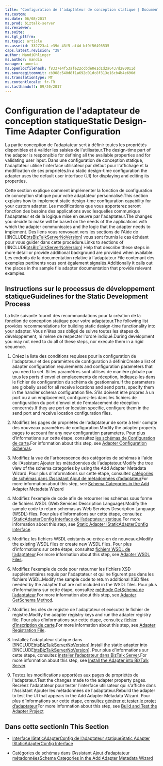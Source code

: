 ```yaml
---
title: "Configuration de l’adaptateur de conception statique | Documents Microsoft"
ms.custom: 
ms.date: 06/08/2017
ms.prod: biztalk-server
ms.reviewer: 
ms.suite: 
ms.tgt_pltfrm: 
ms.topic: article
ms.assetid: 332723a4-e39d-43f5-af4d-bf9f56496535
caps.latest.revision: "28"
author: MandiOhlinger
ms.author: mandia
manager: anneta
ms.openlocfilehash: f8337e4f53afe22ccbde0e1d1d2a6437d280011d
ms.sourcegitcommit: cb908c540d8f1a692d01dc8f313e16cb4b4e696d
ms.translationtype: MT
ms.contentlocale: fr-FR
ms.lasthandoff: 09/20/2017
---
```

# <a name="static-design-time-adapter-configuration"></a><span data-ttu-id="5a9a7-102">Configuration de l'adaptateur de conception statique</span><span class="sxs-lookup"><span data-stu-id="5a9a7-102">Static Design-Time Adapter Configuration</span></span>
<span data-ttu-id="5a9a7-103">La partie conception de l'adaptateur sert à définir toutes les propriétés disponibles et à valider les saisies de l'utilisateur.</span><span class="sxs-lookup"><span data-stu-id="5a9a7-103">The design-time part of the adapter is responsible for defining all the available properties and for validating user input.</span></span> <span data-ttu-id="5a9a7-104">Dans une configuration de conception statique, l'adaptateur utilise l'interface utilisateur par défaut pour l'affichage et la modification de ses propriétés.</span><span class="sxs-lookup"><span data-stu-id="5a9a7-104">In a static design-time configuration the adapter uses the default user interface (UI) for displaying and editing its properties.</span></span>  
  
 <span data-ttu-id="5a9a7-105">Cette section explique comment implémenter la fonction de configuration de conception statique pour votre adaptateur personnalisé.</span><span class="sxs-lookup"><span data-stu-id="5a9a7-105">This section explains how to implement static design-time configuration capability for your custom adapter.</span></span> <span data-ttu-id="5a9a7-106">Les modifications que vous apporterez seront fonction des besoins des applications avec lesquelles communique l'adaptateur et de la logique mise en œuvre par l'adaptateur.</span><span class="sxs-lookup"><span data-stu-id="5a9a7-106">The changes you decide to make will be based on the needs of the applications with which the adapter communicates and the logic that the adapter needs to implement.</span></span> <span data-ttu-id="5a9a7-107">Des liens vous renvoyant vers les sections de l'Aide de [!INCLUDE[btsBizTalkServerNoVersion](../includes/btsbiztalkservernoversion-md.md)] vous sont fournis le cas échéant pour vous guider dans cette procédure.</span><span class="sxs-lookup"><span data-stu-id="5a9a7-107">Links to sections of [!INCLUDE[btsBizTalkServerNoVersion](../includes/btsbiztalkservernoversion-md.md)] Help that describe these steps in more detail or provide additional background are provided when available.</span></span> <span data-ttu-id="5a9a7-108">Les endroits de la documentation relative à l'adaptateur File contenant des exemples pertinents vous sont également signalés.</span><span class="sxs-lookup"><span data-stu-id="5a9a7-108">Additionally it calls out the places in the sample file adapter documentation that provide relevant examples.</span></span>  
  
## <a name="guidelines-for-the-static-development-process"></a><span data-ttu-id="5a9a7-109">Instructions sur le processus de développement statique</span><span class="sxs-lookup"><span data-stu-id="5a9a7-109">Guidelines for the Static Development Process</span></span>  
 <span data-ttu-id="5a9a7-110">La liste suivante fournit des recommandations pour la création de la fonction de conception statique pour votre adaptateur.</span><span class="sxs-lookup"><span data-stu-id="5a9a7-110">The following list provides recommendations for building static design-time functionality into your adapter.</span></span> <span data-ttu-id="5a9a7-111">Vous n'êtes pas obligé de suivre toutes les étapes du développement, ni même de respecter l'ordre indiqué.</span><span class="sxs-lookup"><span data-stu-id="5a9a7-111">During development you may not need to do all of these steps, nor execute them in a rigid sequence.</span></span>  
  
1.  <span data-ttu-id="5a9a7-112">Créez la liste des conditions requises pour la configuration de l'adaptateur et des paramètres de configuration à définir.</span><span class="sxs-lookup"><span data-stu-id="5a9a7-112">Create a list of adapter configuration requirements and configuration parameters that you need to set.</span></span> <span data-ttu-id="5a9a7-113">Si les paramètres sont utilisés de manière globale par tous les ports d'envoi et emplacements de réception, indiquez-les dans le fichier de configuration du schéma du gestionnaire.</span><span class="sxs-lookup"><span data-stu-id="5a9a7-113">If the parameters are globally used for all receive locations and send ports, specify them in the handler schema configuration file.</span></span> <span data-ttu-id="5a9a7-114">S'ils doivent être propres à un port ou à un emplacement, configurez-les dans les fichiers de configuration du port d'envoi et de l'emplacement de réception concernés.</span><span class="sxs-lookup"><span data-stu-id="5a9a7-114">If they are port or location specific, configure them in the send port and receive location configuration files.</span></span>  
  
2.  <span data-ttu-id="5a9a7-115">Modifiez les pages de propriétés de l'adaptateur de sorte à tenir compte des nouveaux paramètres de configuration.</span><span class="sxs-lookup"><span data-stu-id="5a9a7-115">Modify the adapter property pages to account for any new configuration parameters.</span></span> <span data-ttu-id="5a9a7-116">Pour plus d’informations sur cette étape, consultez [les schémas de Configuration de carte](../core/adapter-configuration-schemas.md).</span><span class="sxs-lookup"><span data-stu-id="5a9a7-116">For information about this step, see [Adapter Configuration Schemas](../core/adapter-configuration-schemas.md).</span></span>  
  
3.  <span data-ttu-id="5a9a7-117">Modifiez la vue de l'arborescence des catégories de schémas à l'aide de l'Assistant Ajouter les métadonnées de l'adaptateur.</span><span class="sxs-lookup"><span data-stu-id="5a9a7-117">Modify the tree view of the schema categories by using the Add Adapter Metadata Wizard.</span></span> <span data-ttu-id="5a9a7-118">Pour plus d’informations sur cette étape, consultez [catégories de schémas dans l’Assistant Ajout de métadonnées d’adaptateur](../core/schema-categories-in-the-add-adapter-metadata-wizard.md)</span><span class="sxs-lookup"><span data-stu-id="5a9a7-118">For more information about this step, see [Schema Categories in the Add Adapter Metadata Wizard](../core/schema-categories-in-the-add-adapter-metadata-wizard.md)</span></span>  
  
4.  <span data-ttu-id="5a9a7-119">Modifiez l'exemple de code afin de retourner les schémas sous forme de fichiers WSDL (Web Services Description Language).</span><span class="sxs-lookup"><span data-stu-id="5a9a7-119">Modify the sample code to return schemas as Web Services Description Language (WSDL) files.</span></span> <span data-ttu-id="5a9a7-120">Pour plus d’informations sur cette étape, consultez [IStaticAdapterConfig Interface de l’adaptateur statique](../core/static-adapter-istaticadapterconfig-interface.md).</span><span class="sxs-lookup"><span data-stu-id="5a9a7-120">For more information about this step, see [Static Adapter IStaticAdapterConfig Interface](../core/static-adapter-istaticadapterconfig-interface.md).</span></span>  
  
5.  <span data-ttu-id="5a9a7-121">Modifiez les fichiers WSDL existants ou créez-en de nouveaux.</span><span class="sxs-lookup"><span data-stu-id="5a9a7-121">Modify the existing WSDL files or create new WSDL files.</span></span> <span data-ttu-id="5a9a7-122">Pour plus d’informations sur cette étape, consultez [fichiers WSDL de l’adaptateur](../core/adapter-wsdl-files.md).</span><span class="sxs-lookup"><span data-stu-id="5a9a7-122">For more information about this step, see [Adapter WSDL Files](../core/adapter-wsdl-files.md).</span></span>  
  
6.  <span data-ttu-id="5a9a7-123">Modifiez l'exemple de code pour retourner les fichiers XSD supplémentaires requis par l'adaptateur et qui ne figurent pas dans les fichiers WSDL.</span><span class="sxs-lookup"><span data-stu-id="5a9a7-123">Modify the sample code to return additional XSD files needed by the adapter that are not included in the WSDL files.</span></span> <span data-ttu-id="5a9a7-124">Pour plus d’informations sur cette étape, consultez [méthode GetSchema de l’adaptateur](../core/adapter-getschema-method.md).</span><span class="sxs-lookup"><span data-stu-id="5a9a7-124">For more information about this step, see [Adapter GetSchema Method](../core/adapter-getschema-method.md).</span></span>  
  
7.  <span data-ttu-id="5a9a7-125">Modifiez les clés de registre de l'adaptateur et exécutez le fichier de registre.</span><span class="sxs-lookup"><span data-stu-id="5a9a7-125">Modify the adapter registry keys and run the adapter registry file.</span></span> <span data-ttu-id="5a9a7-126">Pour plus d’informations sur cette étape, consultez [fichier d’inscription de carte](../core/adapter-registration-file.md).</span><span class="sxs-lookup"><span data-stu-id="5a9a7-126">For more information about this step, see [Adapter Registration File](../core/adapter-registration-file.md).</span></span>  
  
8.  <span data-ttu-id="5a9a7-127">Installez l'adaptateur statique dans [!INCLUDE[btsBizTalkServerNoVersion](../includes/btsbiztalkservernoversion-md.md)].</span><span class="sxs-lookup"><span data-stu-id="5a9a7-127">Install the static adapter into [!INCLUDE[btsBizTalkServerNoVersion](../includes/btsbiztalkservernoversion-md.md)].</span></span> <span data-ttu-id="5a9a7-128">Pour plus d’informations sur cette étape, consultez [installer l’adaptateur dans BizTalk Server](../core/install-the-adapter-into-biztalk-server.md).</span><span class="sxs-lookup"><span data-stu-id="5a9a7-128">For more information about this step, see [Install the Adapter into BizTalk Server](../core/install-the-adapter-into-biztalk-server.md).</span></span>  
  
9. <span data-ttu-id="5a9a7-129">Testez les modifications apportées aux pages de propriétés de l'adaptateur.</span><span class="sxs-lookup"><span data-stu-id="5a9a7-129">Test the changes made to the adapter property pages.</span></span> <span data-ttu-id="5a9a7-130">Recréez l'adaptateur pour tester l'interface utilisateur qui s'affiche dans l'Assistant Ajouter les métadonnées de l'adaptateur.</span><span class="sxs-lookup"><span data-stu-id="5a9a7-130">Rebuild the adapter to test the UI that appears in the Add Adapter Metadata Wizard.</span></span> <span data-ttu-id="5a9a7-131">Pour plus d’informations sur cette étape, consultez [générer et tester le projet d’adaptateur](../core/build-and-test-the-adapter-project.md)</span><span class="sxs-lookup"><span data-stu-id="5a9a7-131">For more information about this step, see [Build and Test the Adapter Project](../core/build-and-test-the-adapter-project.md)</span></span>  
  
## <a name="in-this-section"></a><span data-ttu-id="5a9a7-132">Dans cette section</span><span class="sxs-lookup"><span data-stu-id="5a9a7-132">In This Section</span></span>  
  
-   [<span data-ttu-id="5a9a7-133">Interface IStaticAdapterConfig de l’adaptateur statique</span><span class="sxs-lookup"><span data-stu-id="5a9a7-133">Static Adapter IStaticAdapterConfig Interface</span></span>](../core/static-adapter-istaticadapterconfig-interface.md)  
  
-   [<span data-ttu-id="5a9a7-134">Catégories de schémas dans l’Assistant Ajout d’adaptateur métadonnées</span><span class="sxs-lookup"><span data-stu-id="5a9a7-134">Schema Categories in the Add Adapter Metadata Wizard</span></span>](../core/schema-categories-in-the-add-adapter-metadata-wizard.md)